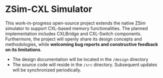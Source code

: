 # ZSim-CXL Simulator
This work-in-progress open-source project extends the native ZSim simulator to support CXL-based memory functionalities. The planned implementation includes CXLBridge and CXL-Switch components. Furthermore, the project will openly share its design concepts and methodologies, while **welcoming bug reports and constructive feedback on its limitations**.

* The design documentation will be located in the `/design` directory
* The source code will reside in the `/src` directory. 
Subsequent updates will be synchronized periodically.